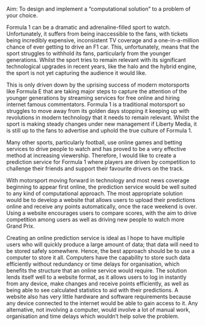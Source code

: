 Aim: To design and implement a “computational solution” to a problem of your choice.

Formula 1 can be a dramatic and adrenaline-filled sport to watch. Unfortunately, it suffers from being inaccessible to the fans, with tickets being incredibly expensive, inconsistent TV coverage and a one-in-a-million chance of ever getting to drive an F1 car. This, unfortunately, means that the sport struggles to withhold its fans, particularly from the younger generations. Whilst the sport tries to remain relevant with its significant technological upgrades in recent years, like the halo and the hybrid engine, the sport is not yet capturing the audience it would like. 

This is only driven down by the uprising success of modern motorsports like Formula E that are taking major steps to capture the attention of the younger generations by streaming services for free online and hiring internet famous commentators. Formula 1 is a traditional motorsport so struggles to move away from its golden days stopping it keeping up with revolutions in modern technology that it needs to remain relevant. Whilst the sport is making steady changes under new management if Liberty Media, it is still up to the fans to advertise and uphold the true culture of Formula 1.

Many other sports, particularly football, use online games and betting services to drive people to watch and has proved to be a very effective method at increasing viewership. Therefore, I would like to create a prediction service for Formula 1 where players are driven by competition to challenge their friends and support their favourite drivers on the track.

With motorsport moving forward in technology and most news coverage beginning to appear first online, the prediction service would be well suited to any kind of computational approach. The most appropriate solution would be to develop a website that allows users to upload their predictions online and receive any points automatically, once the race weekend is over. Using a website encourages users to compare scores, with the aim to drive competition among users as well as driving new people to watch more Grand Prix.

Creating an online prediction service is ideal as I hope to have multiple users who will quickly produce a large amount of data; that data will need to be stored safely somewhere. Hence, the best approach should be to use a computer to store it all. Computers have the capability to store such data efficiently without redundancy or time delays for organisation, which benefits the structure that an online service would require. The solution lends itself well to a website format, as it allows users to log in instantly from any device, make changes and receive points efficiently, as well as being able to see calculated statistics to aid with their predictions. A website also has very little hardware and software requirements because any device connected to the internet would be able to gain access to it. Any alternative, not involving a computer, would involve a lot of manual work, organisation and time delays which wouldn’t help solve the problem. 

